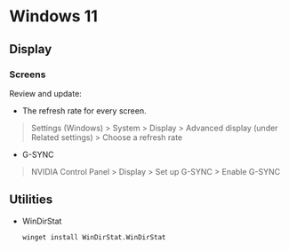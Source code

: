 # Windows 11

## Display

### Screens

Review and update:

* The refresh rate for every screen.

> Settings (Windows) > System > Display > Advanced display (under Related settings) > Choose a refresh rate

* G-SYNC

> NVIDIA Control Panel > Display > Set up G-SYNC > Enable G-SYNC

## Utilities

* WinDirStat

    ```dos
    winget install WinDirStat.WinDirStat
    ```

